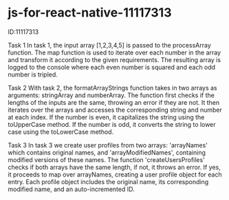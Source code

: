 # js-for-react-native-11117313
ID:11117313

Task 1
In task 1, the input array [1,2,3,4,5] is passed to the processArray function.
The map function is used to iterate over each number in the array and transform it according to the given requirements.
The resulting array is logged to the console where each even number is squared and each odd number is tripled.

Task 2
With task 2, the formatArrayStrings function takes in two arrays as arguments: stringArray and numberArray.
The function first checks if the lengths of the inputs are the same, throwing an error if they are not.
It then iterates over the arrays and accesses the corresponding string and number at each index.
If the number is even, it capitalizes the string using the toUpperCase method.
If the number is odd, it converts the string to lower case using the toLowerCase method.

Task 3
In task 3 we create user profiles from two arrays: 'arrayNames' which contains original names, and 'arrayModifiedNames', containing modified versions of these names. The function 'createUsersProfiles' checks if both arrays have the same length, if not, it throws an error. If yes, it proceeds to map over arrayNames, creating a user profile object for each entry. Each profile object includes the original name, its corresponding modified name, and an auto-incremented ID.